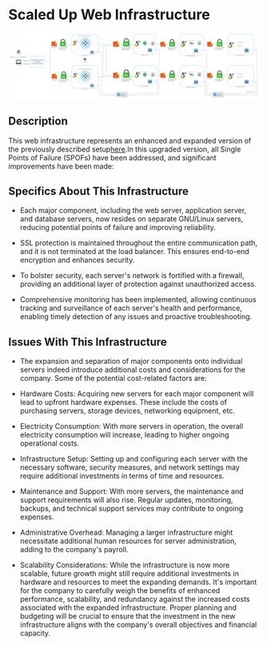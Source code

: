# Scaled Up Web Infrastructure

![Image of a scaled up web infrastructure](3-scale_up.jpg)

## Description

This web infrastructure represents an enhanced and expanded version of the previously described setup[here](2-secured_and_monitored_web_infrastructure.md).In this upgraded version, all Single Points of Failure (SPOFs) have been addressed, and significant improvements have been made:

## Specifics About This Infrastructure
 + Each major component, including the web server, application server, and database servers, now resides on separate GNU/Linux servers, reducing potential points of failure and improving reliability.

 + SSL protection is maintained throughout the entire communication path, and it is not terminated at the load balancer. This ensures end-to-end encryption and enhances security.

 + To bolster security, each server's network is fortified with a firewall, providing an additional layer of protection against unauthorized access.

 + Comprehensive monitoring has been implemented, allowing continuous tracking and surveillance of each server's health and performance, enabling timely detection of any issues and proactive troubleshooting.


## Issues With This Infrastructure

 + The expansion and separation of major components onto individual servers indeed introduce additional costs and considerations for the company. Some of the potential cost-related factors are:

  - Hardware Costs: Acquiring new servers for each major component will lead to upfront hardware expenses. These include the costs of purchasing servers, storage devices, networking equipment, etc.

  - Electricity Consumption: With more servers in operation, the overall electricity consumption will increase, leading to higher ongoing operational costs.

  - Infrastructure Setup: Setting up and configuring each server with the necessary software, security measures, and network settings may require additional investments in terms of time and resources.

  - Maintenance and Support: With more servers, the maintenance and support requirements will also rise. Regular updates, monitoring, backups, and technical support services may contribute to ongoing expenses.

  - Administrative Overhead: Managing a larger infrastructure might necessitate additional human resources for server administration, adding to the company's payroll.

  - Scalability Considerations: While the infrastructure is now more scalable, future growth might still require additional investments in hardware and resources to meet the expanding demands.
It's important for the company to carefully weigh the benefits of enhanced performance, scalability, and redundancy against the increased costs associated with the expanded infrastructure. Proper planning and budgeting will be crucial to ensure that the investment in the new infrastructure aligns with the company's overall objectives and financial capacity.













